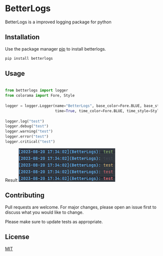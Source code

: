 # BetterLogs

BetterLogs is a improved logging package for python

## Installation

Use the package manager [pip](https://pip.pypa.io/en/stable/) to install betterlogs.

```bash
pip install betterlogs
```

## Usage

```python

from betterlogs import logger
from colorama import Fore, Style

logger = logger.Logger(name="BetterLogs", base_color=Fore.BLUE, base_style=Style.DIM,
                       time=True, time_color=Fore.BLUE, time_style=Style.BRIGHT)

logger.log("test")
logger.debug("test")
logger.warning("test")
logger.error("test")
logger.critical("test")

```
Result
![Result](images/result.png)



## Contributing

Pull requests are welcome. For major changes, please open an issue first
to discuss what you would like to change.

Please make sure to update tests as appropriate.

## License

[MIT](https://choosealicense.com/licenses/mit/)